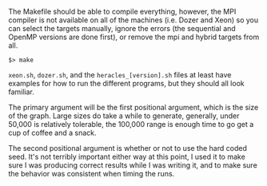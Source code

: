 The Makefile should be able to compile everything, however, the MPI compiler is not available on all of the machines (i.e. Dozer and Xeon) so you can select the targets manually, ignore the errors (the sequential and OpenMP versions are done first), or remove the mpi and hybrid targets from all.

`$> make`

`xeon.sh`, `dozer.sh`, and the `heracles_[version].sh` files at least have examples for how to run the different programs, but they should all look familiar.

The primary argument will be the first positional argument, which is the size of the graph.
Large sizes do take a while to generate, generally, under 50,000 is relatively tolerable, the 100,000 range is enough time to go get a cup of coffee and a snack.

The second positional argument is whether or not to use the hard coded seed. It's not terribly important either way at this point, I used it to make sure I was producing correct results while I was writing it, and to make sure the behavior was consistent when timing the runs.